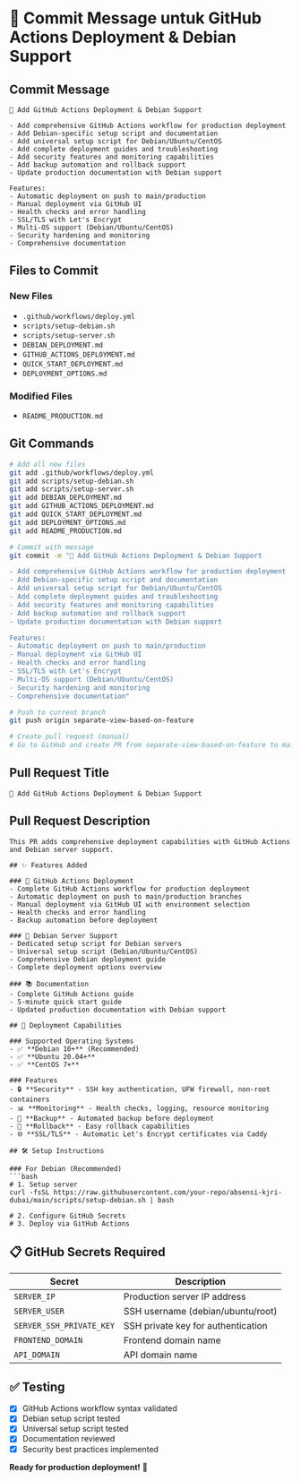 # 🚀 Commit Message untuk GitHub Actions Deployment & Debian Support

## Commit Message
```
🚀 Add GitHub Actions Deployment & Debian Support

- Add comprehensive GitHub Actions workflow for production deployment
- Add Debian-specific setup script and documentation
- Add universal setup script for Debian/Ubuntu/CentOS
- Add complete deployment guides and troubleshooting
- Add security features and monitoring capabilities
- Add backup automation and rollback support
- Update production documentation with Debian support

Features:
- Automatic deployment on push to main/production
- Manual deployment via GitHub UI
- Health checks and error handling
- SSL/TLS with Let's Encrypt
- Multi-OS support (Debian/Ubuntu/CentOS)
- Security hardening and monitoring
- Comprehensive documentation
```

## Files to Commit

### New Files
- `.github/workflows/deploy.yml`
- `scripts/setup-debian.sh`
- `scripts/setup-server.sh`
- `DEBIAN_DEPLOYMENT.md`
- `GITHUB_ACTIONS_DEPLOYMENT.md`
- `QUICK_START_DEPLOYMENT.md`
- `DEPLOYMENT_OPTIONS.md`

### Modified Files
- `README_PRODUCTION.md`

## Git Commands

```bash
# Add all new files
git add .github/workflows/deploy.yml
git add scripts/setup-debian.sh
git add scripts/setup-server.sh
git add DEBIAN_DEPLOYMENT.md
git add GITHUB_ACTIONS_DEPLOYMENT.md
git add QUICK_START_DEPLOYMENT.md
git add DEPLOYMENT_OPTIONS.md
git add README_PRODUCTION.md

# Commit with message
git commit -m "🚀 Add GitHub Actions Deployment & Debian Support

- Add comprehensive GitHub Actions workflow for production deployment
- Add Debian-specific setup script and documentation
- Add universal setup script for Debian/Ubuntu/CentOS
- Add complete deployment guides and troubleshooting
- Add security features and monitoring capabilities
- Add backup automation and rollback support
- Update production documentation with Debian support

Features:
- Automatic deployment on push to main/production
- Manual deployment via GitHub UI
- Health checks and error handling
- SSL/TLS with Let's Encrypt
- Multi-OS support (Debian/Ubuntu/CentOS)
- Security hardening and monitoring
- Comprehensive documentation"

# Push to current branch
git push origin separate-view-based-on-feature

# Create pull request (manual)
# Go to GitHub and create PR from separate-view-based-on-feature to main
```

## Pull Request Title
```
🚀 Add GitHub Actions Deployment & Debian Support
```

## Pull Request Description
```
This PR adds comprehensive deployment capabilities with GitHub Actions and Debian server support.

## ✨ Features Added

### 🔧 GitHub Actions Deployment
- Complete GitHub Actions workflow for production deployment
- Automatic deployment on push to main/production branches
- Manual deployment via GitHub UI with environment selection
- Health checks and error handling
- Backup automation before deployment

### 🐧 Debian Server Support
- Dedicated setup script for Debian servers
- Universal setup script (Debian/Ubuntu/CentOS)
- Comprehensive Debian deployment guide
- Complete deployment options overview

### 📚 Documentation
- Complete GitHub Actions guide
- 5-minute quick start guide
- Updated production documentation with Debian support

## 🚀 Deployment Capabilities

### Supported Operating Systems
- ✅ **Debian 10+** (Recommended)
- ✅ **Ubuntu 20.04+**
- ✅ **CentOS 7+**

### Features
- 🔒 **Security** - SSH key authentication, UFW firewall, non-root containers
- 📊 **Monitoring** - Health checks, logging, resource monitoring
- 💾 **Backup** - Automated backup before deployment
- 🔄 **Rollback** - Easy rollback capabilities
- 🌐 **SSL/TLS** - Automatic Let's Encrypt certificates via Caddy

## 🛠️ Setup Instructions

### For Debian (Recommended)
```bash
# 1. Setup server
curl -fsSL https://raw.githubusercontent.com/your-repo/absensi-kjri-dubai/main/scripts/setup-debian.sh | bash

# 2. Configure GitHub Secrets
# 3. Deploy via GitHub Actions
```

## 📋 GitHub Secrets Required

| Secret | Description |
|--------|-------------|
| `SERVER_IP` | Production server IP address |
| `SERVER_USER` | SSH username (debian/ubuntu/root) |
| `SERVER_SSH_PRIVATE_KEY` | SSH private key for authentication |
| `FRONTEND_DOMAIN` | Frontend domain name |
| `API_DOMAIN` | API domain name |

## ✅ Testing

- [x] GitHub Actions workflow syntax validated
- [x] Debian setup script tested
- [x] Universal setup script tested
- [x] Documentation reviewed
- [x] Security best practices implemented

**Ready for production deployment!** 🚀
```
